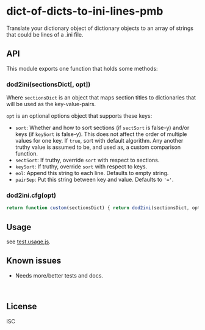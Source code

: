 ﻿
<!--#echo json="package.json" key="name" underline="=" -->
dict-of-dicts-to-ini-lines-pmb
==============================
<!--/#echo -->

<!--#echo json="package.json" key="description" -->
Translate your dictionary object of dictionary objects to an array of strings
that could be lines of a .ini file.
<!--/#echo -->



API
---

This module exports one function that holds some methods:

### dod2ini(sectionsDict[, opt])

Where `sectionsDict` is an object that maps section titles to dictionaries
that will be used as the key-value-pairs.

`opt` is an optional options object that supports these keys:

* `sort`: Whether and how to sort sections (if `sectSort` is false-y)
  and/or keys (if `keySort` is false-y).
  This does not affect the order of multiple values for one key.
  If `true`, sort with default algorithm.
  Any another truthy value is assumed to be, and used as,
  a custom comparison function.
* `sectSort`: If truthy, override `sort` with respect to sections.
* `keySort`: If truthy, override `sort` with respect to keys.
* `eol`: Append this string to each line. Defaults to empty string.
* `pairSep`: Put this string between key and value. Defaults to `'='`.



### dod2ini.cfg(opt)

<!--#include file="dod2ini.js" outdent="  " code="javascript"
  start="  // §cfg" maxln=1 -->
<!--#verbatim lncnt="3" -->
```javascript
return function custom(sectionsDict) { return dod2ini(sectionsDict, opt); };
```
<!--/include-->






Usage
-----

see [test.usage.js](test.usage.js).


<!--#toc stop="scan" -->



Known issues
------------

* Needs more/better tests and docs.




&nbsp;


License
-------
<!--#echo json="package.json" key=".license" -->
ISC
<!--/#echo -->
